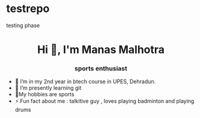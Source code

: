 # testrepo
testing phase 
<h1 align="center">Hi 👋, I'm Manas Malhotra 
<h3 align="center">sports enthusiast</h3>

- 🔭 I’m in my 2nd year in btech course in UPES, Dehradun.
- 🌱 I’m presently learning  git 
- 💬My hobbies are sports 
- ⚡ Fun fact about me :  talkitive guy , loves playing badminton and playing drums
  
